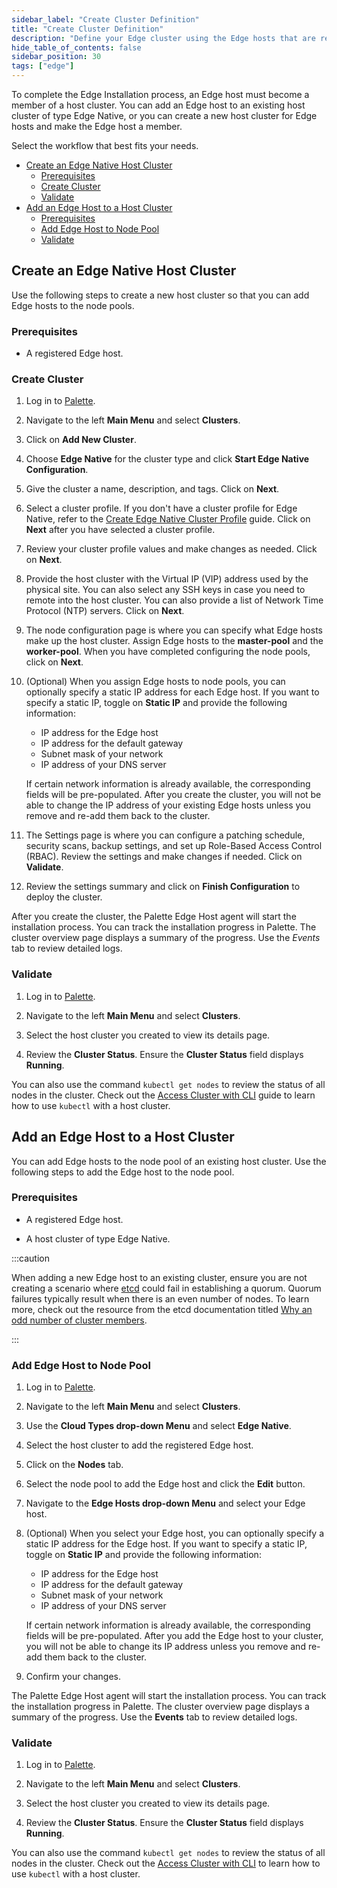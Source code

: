 ```yaml
---
sidebar_label: "Create Cluster Definition"
title: "Create Cluster Definition"
description: "Define your Edge cluster using the Edge hosts that are registered and available."
hide_table_of_contents: false
sidebar_position: 30
tags: ["edge"]
---
```




To complete the Edge Installation process, an Edge host must become a member of a host cluster. You can add an Edge host to an existing host cluster of type Edge Native, or you can create a new host cluster for Edge hosts and make the Edge host a member.

Select the workflow that best fits your needs.

- [Create an Edge Native Host Cluster](#create-an-edge-native-host-cluster)
  - [Prerequisites](#prerequisites)
  - [Create Cluster](#create-cluster)
  - [Validate](#validate)
- [Add an Edge Host to a Host Cluster](#add-an-edge-host-to-a-host-cluster)
  - [Prerequisites](#prerequisites-1)
  - [Add Edge Host to Node Pool](#add-edge-host-to-node-pool)
  - [Validate](#validate-1)


## Create an Edge Native Host Cluster



Use the following steps to create a new host cluster so that you can add Edge hosts to the node pools.

### Prerequisites

- A registered Edge host.

### Create Cluster

1. Log in to [Palette](https://console.spectrocloud.com).


2. Navigate to the left **Main Menu** and select **Clusters**.


3. Click on **Add New Cluster**.


4. Choose **Edge Native** for the cluster type and click **Start Edge Native Configuration**.


5. Give the cluster a name, description, and tags. Click on **Next**.


6. Select a cluster profile. If you don't have a cluster profile for Edge Native, refer to the [Create Edge Native Cluster Profile](../model-profile.md) guide. Click on **Next** after you have selected a cluster profile.

7. Review your cluster profile values and make changes as needed. Click on **Next**.


8. Provide the host cluster with the Virtual IP (VIP) address used by the physical site. You can also select any SSH keys in case you need to remote into the host cluster. You can also provide a list of Network Time Protocol (NTP) servers. Click on **Next**.


9. The node configuration page is where you can specify what Edge hosts make up the host cluster. Assign Edge hosts to the **master-pool** and the **worker-pool**. When you have completed configuring the node pools, click on **Next**.

10. (Optional) When you assign Edge hosts to node pools, you can optionally specify a static IP address for each Edge host. If you want to specify a static IP, toggle on **Static IP** and provide the following information:
    
    -  IP address for the Edge host
    -  IP address for the default gateway
    -  Subnet mask of your network
    -  IP address of your DNS server

    If certain network information is already available, the corresponding fields will be pre-populated. After you create the cluster, you will not be able to change the IP address of your existing Edge hosts unless you remove and re-add them back to the cluster. 


11.  The Settings page is where you can configure a patching schedule, security scans, backup settings, and set up Role-Based Access Control (RBAC). Review the settings and make changes if needed. Click on **Validate**.


12. Review the settings summary and click on **Finish Configuration** to deploy the cluster.

After you create the cluster, the Palette Edge Host agent will start the installation process. You can track the installation progress in Palette. The cluster overview page displays a summary of the progress. Use the *Events* tab to review detailed logs.

### Validate

1. Log in to [Palette](https://console.spectrocloud.com).


2. Navigate to the left **Main Menu** and select **Clusters**.


3. Select the host cluster you created to view its details page.


4. Review the **Cluster Status**. Ensure the **Cluster Status** field displays **Running**.

You can also use the command `kubectl get nodes` to review the status of all nodes in the cluster. Check out the [Access Cluster with CLI](../../../cluster-management/palette-webctl.md) guide to learn how to use `kubectl` with a host cluster.



## Add an Edge Host to a Host Cluster

You can add Edge hosts to the node pool of an existing host cluster. Use the following steps to add the Edge host to the node pool.

### Prerequisites

- A registered Edge host.

- A host cluster of type Edge Native.

:::caution

When adding a new Edge host to an existing cluster, ensure you are not creating a scenario where [etcd](https://etcd.io/) could fail in establishing a quorum. Quorum failures typically result when there is an even number of nodes.
To learn more, check out the resource from the etcd documentation titled [Why an odd number of cluster members](https://etcd.io/docs/v3.3/faq/#why-an-odd-number-of-cluster-members).

:::

### Add Edge Host to Node Pool

1. Log in to [Palette](https://console.spectrocloud.com).


2. Navigate to the left **Main Menu** and select **Clusters**.


3. Use the **Cloud Types drop-down Menu** and select **Edge Native**.


4. Select the host cluster to add the registered Edge host.


5. Click on the **Nodes** tab.


6. Select the node pool to add the Edge host and click the **Edit** button.


7. Navigate to the **Edge Hosts drop-down Menu** and select your Edge host.

8. (Optional) When you select your Edge host, you can optionally specify a static IP address for the Edge host. If you want to specify a static IP, toggle on **Static IP** and provide the following information:
    
    -  IP address for the Edge host
    -  IP address for the default gateway
    -  Subnet mask of your network
    -  IP address of your DNS server

    If certain network information is already available, the corresponding fields will be pre-populated. After you add the Edge host to your cluster, you will not be able to change its IP address unless you remove and re-add them back to the cluster. 

9. Confirm your changes.

The Palette Edge Host agent will start the installation process. You can track the installation progress in Palette. The cluster overview page displays a summary of the progress. Use the **Events** tab to review detailed logs.

### Validate

1. Log in to [Palette](https://console.spectrocloud.com).


2. Navigate to the left **Main Menu** and select **Clusters**.


3. Select the host cluster you created to view its details page.


4. Review the **Cluster Status**. Ensure the **Cluster Status** field displays **Running**.

You can also use the command `kubectl get nodes` to review the status of all nodes in the cluster. Check out the [Access Cluster with CLI](../../../cluster-management/palette-webctl.md) to learn how to use `kubectl` with a host cluster.






